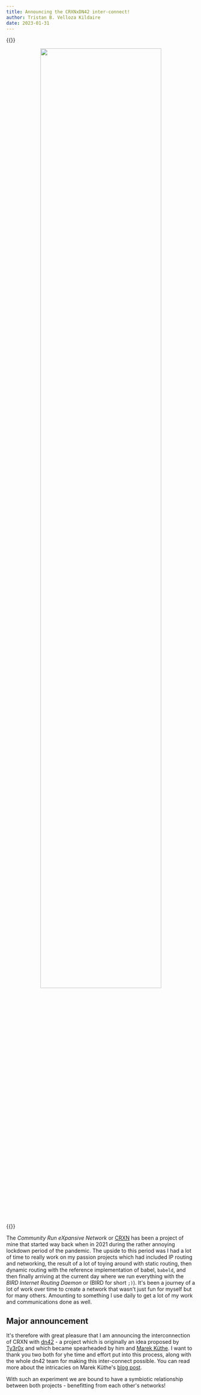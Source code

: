 ```yaml
---
title: Announcing the CRXNxDN42 inter-connect!
author: Tristan B. Velloza Kildaire
date: 2023-01-31
---
```


{{<bruh>}}
<br>
<center>
    <img src="/crxn_dn42_interconnect/logo.png" width=80%></img>
</center>
{{</bruh>}}

The _Community Run eXpansive Network_ or [CRXN](/projects/crxn) has been a project of mine that started way back when in 2021 during the rather annoying lockdown period of the pandemic. The upside to this period was I had a lot of time to really work on my passion projects which had included IP routing and networking, the result of a lot of toying around with static routing, then dynamic routing with the reference implementation of babel, `babeld`, and then finally arriving at the current day where we run everything with the _BIRD Internet Routing Daemon_ or (BIRD for short `;)`). It's been a journey of a lot of work over time to create a network that wasn't just fun for myself but for many others. Amounting to something I use daily to get a lot of my work and communications done as well.

## Major announcement

It's therefore with great pleasure that I am announcing the interconnection of CRXN with [dn42](https://dn42.dev/Home) - a project which is originally an idea proposed by [Ty3r0x](https://chaox.ro) and which became spearheaded by him and [Marek Küthe](https://mk16.de/). I want to thank you two both for yhe time and effort put into this process, along with the whole dn42 team for making this inter-connect possible. You can read more about the intricacies on Marek Küthe's [blog post](https://mk16.de/blog/the-crxn-dn42-interconnection-is-up/).


With such an experiment we are bound to have a symbiotic relationship between both projects - benefitting from each other's networks!